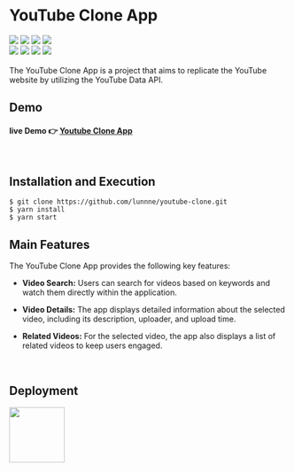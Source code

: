# YouTube Clone App
<img src="https://img.shields.io/badge/React-61DAFB?style=flat&logo=React&logoColor=white"/> <img src="https://img.shields.io/badge/Reactquery-FF4154?style=flat&logo=reactquery&logoColor=white"/> <img src="https://img.shields.io/badge/YouTube-FF0000?style=flat&logo=YouTube&logoColor=white"/> <img src="https://img.shields.io/badge/Reactrouter-CA4245?style=flat&logo=reactrouter&logoColor=white"/>    
<img src="https://img.shields.io/badge/Tailwindcss-06B6D4?style=flat&logo=tailwindcss&logoColor=white"/> 
<img src="https://img.shields.io/badge/axios-5A29E4?style=flat&logo=axios&logoColor=white"/> 
<img src="https://img.shields.io/badge/Yarn-2C8EBB?style=flat&logo=Yarn&logoColor=white"/> 
<img src="https://img.shields.io/badge/GitHub-181717?style=flat&logo=GitHub&logoColor=white"/>   
<br/>
The YouTube Clone App is a project that aims to replicate the YouTube website by utilizing the YouTube Data API.

## Demo 
#### live Demo 👉 [Youtube Clone App](https://youtube-clone-rewrite.netlify.app)
<br/>

## Installation and Execution 
<pre><code>$ git clone https://github.com/lunnne/youtube-clone.git
$ yarn install
$ yarn start
</code></pre>

## Main Features 
The YouTube Clone App provides the following key features:

+ __Video Search:__ Users can search for videos based on keywords and watch them directly within the application.

+ __Video Details:__ The app displays detailed information about the selected video, including its description, uploader, and upload time.

+ __Related Videos:__ For the selected video, the app also displays a list of related videos to keep users engaged.
<br/>

## Deployment
<p>
  <img width="100px"src="https://img.shields.io/badge/Netlify-00C7B7?style=flat-square&logo=Netlify&logoColor=white"/>
</p>
